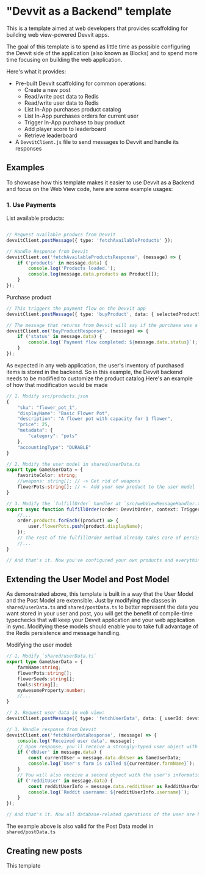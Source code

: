 # "Devvit as a Backend" template

This is a template aimed at web developers that provides scaffolding for building web view-powered Devvit apps.

The goal of this template is to spend as little time as possible configuring the Devvit side of the application (also known as Blocks) and to spend more time focusing on building the web application.

Here's what it provides:

 - Pre-built Devvit scaffolding for common operations:
    - Create a new post
    - Read/write post data to Redis
    - Read/write user data to Redis
    - List In-App purchases product catalog
    - List In-App purchases orders for current user
    - Trigger In-App purchase to buy product
    - Add player score to leaderboard
    - Retrieve leaderboard
 - A `DevvitClient.js` file to send messages to Devvit and handle its responses

## Examples
To showcase how this template makes it easier to use Devvit as a Backend and focus on the Web View code, here are some example usages:

### 1. Use Payments

List available products:

```typescript

// Request available producs from Devvit
devvitClient.postMessage({ type: 'fetchAvailableProducts' });

// Handle Response from Devvit
devvitClient.on('fetchAvailableProductsResponse', (message) => {
    if ('products' in message.data) {
        console.log('Products loaded.');
        console.log(message.data.products as Product[]);
    }
});
```

Purchase product
```typescript
// This triggers the payment flow on the Devvit app
devvitClient.postMessage({ type: 'buyProduct', data: { selectedProductSku } });

// The message that returns from Devvit will say if the purchase was a success or not
devvitClient.on('buyProductResponse', (message) => {
    if ('status' in message.data) {
        console.log(`Payment flow completed: ${message.data.status}`);
    }
});
```

As expected in any web application, the user's inventory of purchased items is stored in the backend. So in this example, the Devvit backend needs to be modified to customize the product catalog.Here's an example of how that modification would be made

```typescript
// 1. Modify src/products.json
{
    "sku": "flower_pot_1",
    "displayName": "Basic Flower Pot",
    "description": "A flower pot with capacity for 1 flower",
    "price": 25,
    "metadata": {
        "category": "pots"
    },
    "accountingType": "DURABLE"
}

// 2. Modify the user model in shared/userData.ts
export type GameUserData = {
    favoriteColor: string;
    //weapons: string[]; // -> Get rid of weapons
    flowerPots:string[]; // <- Add your new product to the user model
}

// 3. Modify the `fulfillOrder` handler at `src/webViewMessageHandler.ts`
export async function fulfillOrder(order: DevvitOrder, context: TriggerContext) {
    //...
    order.products.forEach((product) => {
        user.flowerPots.push(product.displayName);
    });
    // The rest of the fulfillOrder method already takes care of persisting this to Redis
    //...
}

// And that's it. Now you've configured your own products and everything else will work accordingly (fetch user data, fetch products, fetch orders, etc.)
```

## Extending the User Model and Post Model
As demonstrated above, this template is built in a way that the User Model and the Post Model are extensible. Just by modifying the classes in `shared/userData.ts` and `shared/postData.ts` to better represent the data you want stored in your user and post, you will get the benefit of compile-time typechecks that will keep your Devvit application and your web application in sync. Modifying these models should enable you to take full advantage of the Redis persistence and message handling.

Modifying the user model:
```typescript
// 1. Modify `shared/userData.ts`
export type GameUserData = {
    farmName:string;
    flowerPots:string[];
    flowerSeeds:string[];
    tools:string[];   
    myAwesomeProperty:number;
    //...
}

// 2. Request user data in web view:
devvitClient.postMessage({ type: 'fetchUserData', data: { userId: devvitClient.userId! } });

// 3. Handle response from Devvit
devvitClient.on('fetchUserDataResponse', (message) => {
    console.log('Received user data', message);
    // Upon response, you'll receive a strongly-typed user object with the custom properties defined in your model
    if ('dbUser' in message.data) {
        const currentUser = message.data.dbUser as GameUserData;
        console.log(`User's farm is called ${currentUser.farmName}`);
    }
    // You will also receive a second object with the user's information from the Reddit API:
    if ('redditUser' in message.data) {
        const redditUserInfo = message.data.redditUser as RedditUserData;
        console.log(`Reddit username: ${redditUserInfo.username}`);
    }
});

// And that's it. Now all database-related operations of the user are handled for you without needing to customize the Devvit code.
```

The example above is also valid for the Post Data model in `shared/postData.ts`

## Creating new posts
This template 